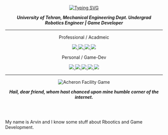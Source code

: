<div>
<p align="center">
<a href="https://git.io/typing-svg"><img src="https://readme-typing-svg.demolab.com?font=Fira+Code&duration=1000&pause=1000&color=38C2FF&center=true&vCenter=true&random=false&width=435&lines=Arvin+Mohammadi;Robotics+Engineer+%26+Game+Developer" alt="Typing SVG" /></a>
</p>
</div>

<div>
  <p align="center"><b><i>
    University of Tehran, Mechanical Engineering Dept. Undergrad <br>
    Robotics Engineer | Game Developer 
  </p></b></i>
</div>

---

<div>
  <p align="center">
    Professional / Acadmeic
  </p>
  <p align="center">
    <a href="mailto:arvin.mohammadi@ut.ac.ir">
      <img src="https://img.shields.io/badge/Email-white?style=flat-square&logo=gmail&logoColor=white&color=black">
    </a>
    <a href="https://www.linkedin.com/in/arvin-mohammadi/">
      <img src="https://img.shields.io/badge/LinkedIn-white?style=flat-square&logo=linkedin&logoColor=white&color=black">
    </a>
    <a href='https://scholar.google.com/citations?hl=en&user=he-M2gUAAAAJ'>
        <img src='https://img.shields.io/badge/Google_Scholar-white?style=flat-square&logo=googlescholar&logoColor=white&color=black'>
    </a>
    <a href='https://www.researchgate.net/profile/Arvin-Mohammadi-3'>
        <img src='https://img.shields.io/badge/researchgate-badge?style=flat-square&logo=researchgate&logoColor=black&labelColor=white&color=black'>
    </a>
  <p align="center">
    Personal / Game-Dev
  </p>
  <p align="center">
    <a href="mailto:arvin1844m@gmail.com">
      <img src="https://img.shields.io/badge/Email-white?style=flat-square&logo=gmail&logoColor=white&color=black">
    </a>
    <a href='https://cara.app/frostbytestudio/all'>
        <img src='https://img.shields.io/badge/Cara-white?style=flat-square&logo=craftcms&logoColor=white&color=black'>
    </a>
    <a href='https://www.instagram.com/frostbytegamestudio/'>
        <img src='https://img.shields.io/badge/Instagram-black?style=flat&logo=instagram&logoColor=white'>
    </a>
    <a href='https://frostbyte-studio.itch.io/'>
        <img src='https://img.shields.io/badge/Itch-black?style=flat&logo=itchdotio&logoColor=white'>
    </a>
    <a href='patreon.com/FrostByteStudio'>
        <img src='https://img.shields.io/badge/Patreon-black?style=flat&logo=patreon&logoColor=white'>
    </a>
  </p>
</div>

---

<p align="center">
  <img src="https://github.com/user-attachments/assets/27070fb0-c09a-4002-990b-abd851447aa7" title="Acheron Facility Game">
</p>


<div>
  <p align="center"><b><i> 
    Hail, dear friend, whom hast chanced upon mine humble corner of the internet. 
  </p></b></i>
</div>

<br><br>

My name is Arvin and I know some stuff about Rbootics and Game Development.
